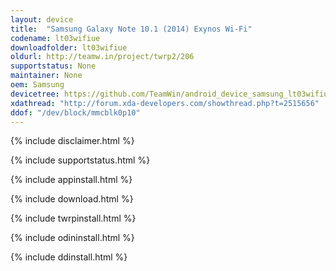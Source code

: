 ```yaml
---
layout: device
title:  "Samsung Galaxy Note 10.1 (2014) Exynos Wi-Fi"
codename: lt03wifiue
downloadfolder: lt03wifiue
oldurl: http://teamw.in/project/twrp2/206
supportstatus: None
maintainer: None
oem: Samsung
devicetree: https://github.com/TeamWin/android_device_samsung_lt03wifiue
xdathread: "http://forum.xda-developers.com/showthread.php?t=2515656"
ddof: "/dev/block/mmcblk0p10"
---
```


{% include disclaimer.html %}

{% include supportstatus.html %}

{% include appinstall.html %}

{% include download.html %}

{% include twrpinstall.html %}

{% include odininstall.html %}

{% include ddinstall.html %}
